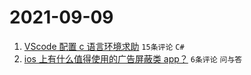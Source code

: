 # 2021-09-09

1. [VScode 配置 c 语言环境求助](https://www.v2ex.com/t/800734) `15条评论` `C#`
1. [ios 上有什么值得使用的广告屏蔽类 app？](https://www.v2ex.com/t/800735) `6条评论` `问与答`
